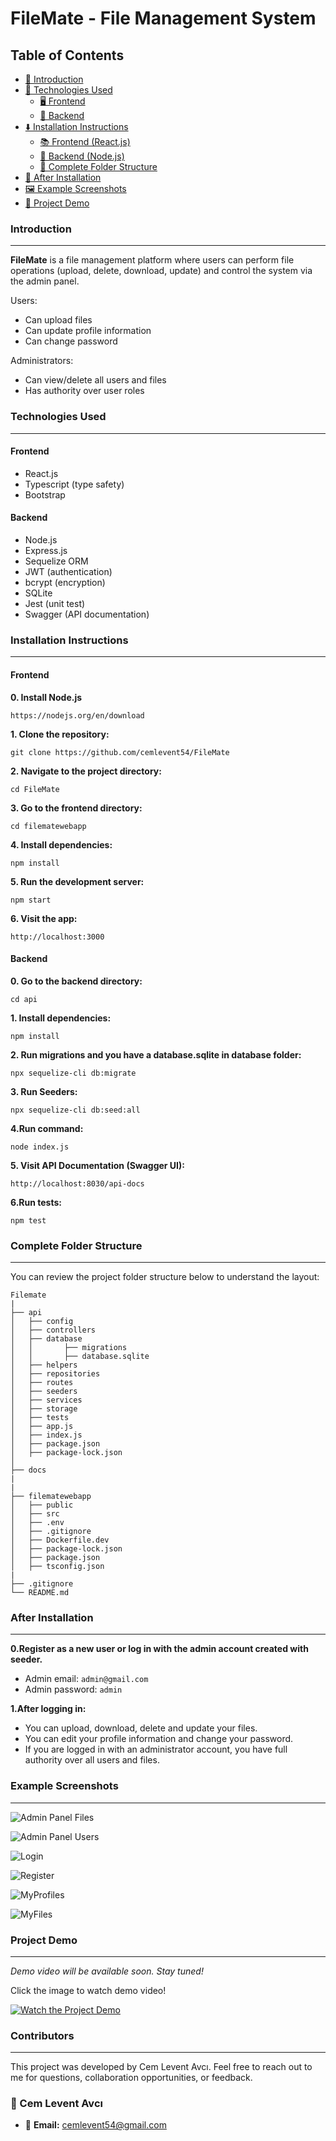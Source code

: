 # FileMate - File Management System

## Table of Contents

- [📖 Introduction](#introduction)
- [🔧 Technologies Used](#technologies-used)
  - [🖥️ Frontend](#frontend)
  - [🧠 Backend](#backend)
- [⬇️ Installation Instructions](#installation-instructions)
  - [📚 Frontend (React.js)](#frontend-install)
  - [🧪 Backend (Node.js)](#node.js)
  - [📁 Complete Folder Structure](#complete-folder-structure)
- [🚀 After Installation](#after-installation)
- [🖼️ Example Screenshots](#example-screenshots)
- [🎥 Project Demo](#project-demo)

### Introduction

---

**FileMate** is a file management platform where users can perform file operations (upload, delete, download, update) and control the system via the admin panel.

Users:

- Can upload files
- Can update profile information
- Can change password

Administrators:

- Can view/delete all users and files
- Has authority over user roles

### Technologies Used

---

#### Frontend

- React.js
- Typescript (type safety)
- Bootstrap

#### Backend

- Node.js
- Express.js
- Sequelize ORM
- JWT (authentication)
- bcrypt (encryption)
- SQLite
- Jest (unit test)
- Swagger (API documentation)

### Installation Instructions

---

#### Frontend

**0. Install Node.js**

```url
https://nodejs.org/en/download
```

**1. Clone the repository:**

```git
git clone https://github.com/cemlevent54/FileMate
```

**2. Navigate to the project directory:**

```
cd FileMate
```

**3. Go to the frontend directory:**

```
cd filematewebapp
```

**4. Install dependencies:**

```
npm install
```

**5. Run the development server:**

```
npm start
```

**6. Visit the app:**

```url
http://localhost:3000
```

#### Backend

**0. Go to the backend directory:**

```
cd api
```

**1. Install dependencies:**

```
npm install
```

**2. Run migrations and you have a database.sqlite in database folder:**

```
npx sequelize-cli db:migrate
```

**3. Run Seeders:**

```
npx sequelize-cli db:seed:all
```

**4.Run command:**

```
node index.js
```

**5. Visit API Documentation (Swagger UI):**

```url
http://localhost:8030/api-docs
```

**6.Run tests:**

```
npm test
```

### Complete Folder Structure

---

You can review the project folder structure below to understand the layout:

```
Filemate
|
├── api
│   ├── config
│   ├── controllers
│   ├── database
│   │       ├── migrations
│   │       ├── database.sqlite
│   ├── helpers
│   ├── repositories
│   ├── routes
│   ├── seeders
│   ├── services
│   ├── storage
│   ├── tests
│   ├── app.js
│   ├── index.js
│   ├── package.json
│   ├── package-lock.json
│
├── docs
|
|
├── filematewebapp
│   ├── public
│   ├── src
│   ├── .env
│   ├── .gitignore
│   ├── Dockerfile.dev
│   ├── package-lock.json
│   ├── package.json
│   ├── tsconfig.json
|
├── .gitignore
└── README.md
```

### After Installation

---

**0.Register as a new user or log in with the admin account created with seeder.**

- Admin email: `admin@gmail.com`
- Admin password: `admin`

**1.After logging in:**

- You can upload, download, delete and update your files.
- You can edit your profile information and change your password.
- If you are logged in with an administrator account, you have full authority over all users and files.

### Example Screenshots

---

![Admin Panel Files](docs/images/adminpanel_files.png)

![Admin Panel Users](docs/images/adminpanel_users.png)

![Login](docs/images/login.png)

![Register](docs/images/register.png)

![MyProfiles](docs/images/myprofiles.png)

![MyFiles](docs/images/myfiles.png)

### Project Demo

---

_Demo video will be available soon. Stay tuned!_

Click the image to watch demo video!

[![Watch the Project Demo](docs/images/FileMate.png)](https://www.youtube.com/)

### Contributors

---

This project was developed by Cem Levent Avcı. Feel free to reach out to me for questions, collaboration opportunities, or feedback.

### 📌 Cem Levent Avcı

- 📧 **Email:** [cemlevent54@gmail.com](mailto:cemlevent54@gmail.com)
